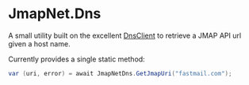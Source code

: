 ﻿# JmapNet.Dns

A small utility built on the excellent [DnsClient](https://github.com/MichaCo/DnsClient.NET) to retrieve a JMAP API url given a host name. 

Currently provides a single static method:
```csharp
var (uri, error) = await JmapNetDns.GetJmapUri("fastmail.com");
```
